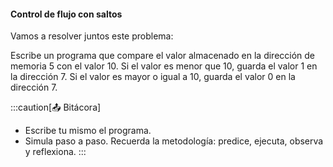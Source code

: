#### Control de flujo con saltos

Vamos a resolver juntos este problema:

Escribe un programa que compare el valor almacenado en la dirección de memoria 5 con el valor 10. Si el valor es menor que 10, guarda el valor 1 en la dirección 7. Si el valor es mayor o igual a 10, guarda el valor 0 en la dirección 7.

:::caution[📤 Bitácora] 
* Escribe tu mismo el programa.
* Simula paso a paso. Recuerda la metodología: predice, ejecuta, observa y reflexiona.
:::